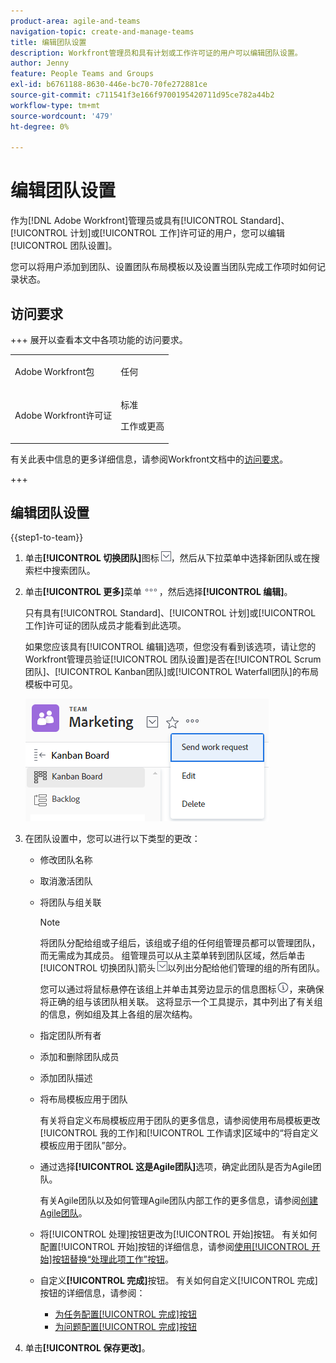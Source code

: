 ```yaml
---
product-area: agile-and-teams
navigation-topic: create-and-manage-teams
title: 编辑团队设置
description: Workfront管理员和具有计划或工作许可证的用户可以编辑团队设置。
author: Jenny
feature: People Teams and Groups
exl-id: b6761188-8630-446e-bc70-70fe272881ce
source-git-commit: c711541f3e166f9700195420711d95ce782a44b2
workflow-type: tm+mt
source-wordcount: '479'
ht-degree: 0%

---
```


# 编辑团队设置

作为[!DNL Adobe Workfront]管理员或具有[!UICONTROL Standard]、[!UICONTROL 计划]或[!UICONTROL 工作]许可证的用户，您可以编辑[!UICONTROL 团队设置]。

您可以将用户添加到团队、设置团队布局模板以及设置当团队完成工作项时如何记录状态。

## 访问要求

+++ 展开以查看本文中各项功能的访问要求。

<table style="table-layout:auto"> 
 <col> 
 <col> 
 <tbody> 
  <tr data-mc-conditions=""> 
   <td role="rowheader"> <p>Adobe Workfront包</p> </td> 
   <td>任何</td> 
  </tr> 
  <tr> 
   <td role="rowheader">Adobe Workfront许可证</td> 
   <td>
   <p>标准</p>
   <p>工作或更高</p></td>
  </tr> 
 </tbody> 
</table>

有关此表中信息的更多详细信息，请参阅Workfront文档中的[访问要求](/help/quicksilver/administration-and-setup/add-users/access-levels-and-object-permissions/access-level-requirements-in-documentation.md)。

+++

## 编辑团队设置

{{step1-to-team}}

1. 单击&#x200B;**[!UICONTROL 切换团队]**&#x200B;图标![切换团队图标](assets/switch-team-icon.png)，然后从下拉菜单中选择新团队或在搜索栏中搜索团队。

1. 单击&#x200B;**[!UICONTROL 更多]**&#x200B;菜单![](assets/more-icon.png)，然后选择&#x200B;**[!UICONTROL 编辑]**。

   只有具有[!UICONTROL Standard]、[!UICONTROL 计划]或[!UICONTROL 工作]许可证的团队成员才能看到此选项。

   如果您应该具有[!UICONTROL 编辑]选项，但您没有看到该选项，请让您的Workfront管理员验证[!UICONTROL 团队设置]是否在[!UICONTROL Scrum团队]、[!UICONTROL Kanban团队]或[!UICONTROL Waterfall团队]的布局模板中可见。

   ![](assets/edit-team-settings.png)

1. 在团队设置中，您可以进行以下类型的更改：

   * 修改团队名称
   * 取消激活团队
   * 将团队与组关联

     >[!NOTE]
     >
     >将团队分配给组或子组后，该组或子组的任何组管理员都可以管理团队，而无需成为其成员。 组管理员可以从主菜单转到团队区域，然后单击[!UICONTROL 切换团队]箭头![切换团队图标](assets/switch-team-icon.png)以列出分配给他们管理的组的所有团队。

     您可以通过将鼠标悬停在该组上并单击其旁边显示的信息图标![](assets/info-icon.png)，来确保将正确的组与该团队相关联。 这将显示一个工具提示，其中列出了有关组的信息，例如组及其上各组的层次结构。

   * 指定团队所有者
   * 添加和删除团队成员
   * 添加团队描述
   * 将布局模板应用于团队

     有关将自定义布局模板应用于团队的更多信息，请参阅使用布局模板更改[!UICONTROL 我的工作]和[!UICONTROL 工作请求]区域中的“将自定义模板应用于团队”部分。

   * 通过选择&#x200B;**[!UICONTROL 这是Agile团队]**&#x200B;选项，确定此团队是否为Agile团队。

     有关Agile团队以及如何管理Agile团队内部工作的更多信息，请参阅[创建Agile团队](../../agile/get-started-with-agile-in-workfront/create-an-agile-team.md)。

   * 将[!UICONTROL 处理]按钮更改为[!UICONTROL 开始]按钮。 有关如何配置[!UICONTROL 开始]按钮的详细信息，请参阅[使用[!UICONTROL 开始]按钮替换“处理此项工作”按钮](../../people-teams-and-groups/create-and-manage-teams/work-on-it-button-to-start-button.md)。
   * 自定义&#x200B;**[!UICONTROL 完成]**&#x200B;按钮。 有关如何自定义[!UICONTROL 完成]按钮的详细信息，请参阅：

      * [为任务配置[!UICONTROL 完成]按钮](../../people-teams-and-groups/create-and-manage-teams/configure-the-done-button-for-tasks.md)
      * [为问题配置[!UICONTROL 完成]按钮](../../people-teams-and-groups/create-and-manage-teams/configure-the-done-button-for-issues.md)

1. 单击&#x200B;**[!UICONTROL 保存更改]**。
